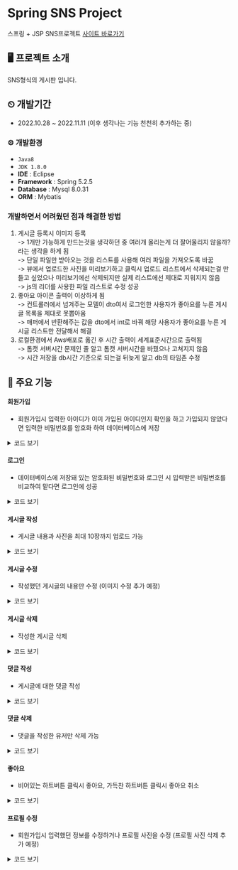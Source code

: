 # Spring SNS Project 
스프링 + JSP SNS프로젝트
[사이트 바로가기](http://3.39.125.101:8080/)

## 🖥 프로젝트 소개
SNS형식의 게시판 입니다. 
## ⏲ 개발기간
* 2022.10.28 ~ 2022.11.11 (이후 생각나는 기능 천천히 추가하는 중)
### ⚙ 개발환경
- `Java8`
- `JDK 1.8.0`
- **IDE** : Eclipse
- **Framework** : Spring 5.2.5
- **Database** : Mysql 8.0.31
- **ORM** : Mybatis
### 개발하면서 어려웠던 점과 해결한 방법
1. 게시글 등록시 이미지 등록 </br>-> 1개만 가능하게 만드는것을 생각하던 중 여러개 올리는게 더 잘어울리지 않을까? 라는 생각을 하게 됨 </br>-> 단일 파일만 받아오는 것을 리스트를 사용해 여러 파일을 가져오도록  바꿈 </br>-> 뷰에서 업로드한 사진을 미리보기하고 클릭시 업로드 리스트에서 삭제되는걸 만들고 싶었으나 미리보기에선 삭제되지만 실제 리스트에선 제대로 지워지지 않음 </br>-> js의 리더를 사용한 파일 리스트로 수정 성공
2. 좋아요 아이콘 출력이 이상하게 됨
   </br>-> 컨트롤러에서 넘겨주는 모델이 dto여서 로그인한 사용자가 좋아요를 누른 게시글 목록을 제대로 못뽑아옴
   </br>-> 매퍼에서 반환해주는 값을 dto에서 int로 바꿔 해당 사용자가 좋아요를 누른 게시글 리스트만 전달해서 해결
3. 로컬환경에서 Aws배포로 옮긴 후 시간 출력이 세계표준시간으로 출력됨 </br>-> 톰캣 서버시간 문제인 줄 알고 톰캣 서버시간을 바꿨으나 고쳐지지 않음 </br>-> 시간 저장을 db시간 기준으로 되는걸 뒤늦게 알고 db의 타임존 수정
## 📌 주요 기능
#### 회원가입
* 회원가입시 입력한 아이디가 이미 가입된 아이디인지 확인을 하고 가입되지 않았다면 입력한 비밀번호를 암호화 하여 데이터베이스에 저장
<details>
<summary>코드 보기</summary>

```java
	@PostMapping(value="/idChk")
	public @ResponseBody  int idCheck(String user_id) {
		// 회원가입시 아이디 중복 체크
		int result = this.userService.checkJoin(user_id);
		return result;
	}
```

```
<select id="check_join" parameterType="string" resultType="int">
	<![CDATA[
		select count(*) from user where user_id = #{user_id}
	]]>
</select>
```
```JAVA
 	public String createUser(UserDTO dto) {
		PasswordEncoder p = new BCryptPasswordEncoder();
		dto.setUser_pw(p.encode(dto.getUser_pw()));		
		
		int affectRowCount = this.userDao.userInsert(dto);
		if(affectRowCount == 1) {
			return dto.getUser_id();
		}
		return null;
	}
```
```javascript
$('#idChk').click(function() {
        		let user_id = $('#user_id').val().trim();
        		
        		if(user_id == '') {
        			alert('아이디를 입력해 주세요')
        		}else {
    	    		$.ajax({
    	    			url : "/idChk",
    	    			type : "post",
    	    			dataType : 'json',
    	    			data : {user_id : user_id},
    	    			success : function(result) {
    	    				if(result == 1) {
    	    					$('.submit').attr('disabled', true);
    	    					alert('이미 사용중인 아이디입니다.');
    	    				} else {
    							$('#user_id').attr('readonly', true);
    							$('#idChk').attr('disabled', true);
    							$('#idChk').css('background-color', '#e3e3e3');
    							flag_id = true
    							if(flag_id == true && flag_pw == true) {
    			    				$('.submit').removeAttr('style');
    			    				$('.submit').removeAttr('disabled');    					
    		    				}
    	    					alert('사용 가능한 아이디 입니다.');
    	    				}
    	    			},
    	    			error : function() {
    	    				alert('서버 요청에 실패했습니다.');
    	    			}
    	    		})
        		}
        	})
```
</details>

#### 로그인
* 데이터베이스에 저장돼 있는 암호화된 비밀번호와 로그인 시 입력받은 비밀번호를 비교하여 맡다면 로그인에 성공

<details>
<summary>코드 보기</summary>

```java
	@PostMapping(value="/login")
	public String loginPost(@ModelAttribute LoginDTO dto, HttpServletRequest request, RedirectAttributes rttr) {
		// 비밀번호 암호화를 위해 인코더 객체 생성
		PasswordEncoder p = new BCryptPasswordEncoder();
		
		// 로그인 성공 후 세션에 아이디를 저장해두기 위해 만듬
		HttpSession session = request.getSession();
		
		// DB에 저장돼있는 해당 유저의 암호화된 비밀번호
		String userDBPassword = this.userService.login(dto);
		// 입력한 비밀번호와 암호화된 비밀번호를 비교해서 비밀번호가 맞으면
		if(p.matches(dto.getUser_pw(), userDBPassword)) {
			// 세션에 유저의 아이디를 저장하고 메인화면으로
			session.setAttribute("user_id", dto.getUser_id());
			return "redirect:/";
		} else {
			// 실패하면 메시지에 false를 저장하고 다시 로그인 화면으로
			// addFlashAttribute = 새로고침하면 사라지는 정보
			rttr.addFlashAttribute("message", false);
			session.setAttribute("user_id", null);
			
			return "redirect:login";
		}
		
	}
```
</details>

#### 게시글 작성
* 게시글 내용과 사진을 최대 10장까지 업로드 가능
<details>
<summary>코드 보기</summary>

```java
@PostMapping(value="/new_feed")
	public String newFeedPost(FeedDTO dto, HttpServletRequest req, MultipartHttpServletRequest mhsq, RedirectAttributes rttr) throws IllegalStateException, IOException {
		//HttpSession session = req.getSession();
		
		// 제일 마지막 게시글의 게시글 번호를 가져옴
		Integer feed_id = feedService.getFeedMax();
		
		// 게시글이 없을 경우 게시글 번호를 0으로
		if(feed_id == null) {
			feed_id = 0;
		}
		
		int affectRowCount = feedService.newFeed(dto);
		// 게시글 내용 저장에 성공하면
		if(affectRowCount == 1) {
			// 사진 저장 경로
			String realFolder = req.getSession().getServletContext().getRealPath("/") + "resources/uploadImg/";
			File dir = new File(realFolder);
			// 폴더가 없으면 생성
			if(!dir.isDirectory()) {
				dir.mkdirs();
			}
			
			// 뷰에서 넘겨받은 사진 파일들
			List<MultipartFile> mf = mhsq.getFiles("uploadFile");
			if(mf.size() == 1 && mf.get(0).getOriginalFilename().equals("")) {
			} else {
				for(int i = 0; i < mf.size(); i++) {
					// 업로드 이미지의 이름 중복을 방지하기 위해 랜덤한 문자열을 생성해서 추가
					String genId = UUID.randomUUID().toString();
					String originalFileName = mf.get(i).getOriginalFilename();
					
					String saveFileName = genId + "." + FilenameUtils.getExtension(originalFileName);
					
					String savePath = realFolder + saveFileName;
					long fileSize = mf.get(i).getSize();
					
					mf.get(i).transferTo(new File(savePath));
					
					// 서버에 저장된 이미지의 이름을 디비에 저장
					feedService.fileUpload(originalFileName, saveFileName, fileSize, feed_id + 1);
				}
			}
			return "redirect:/";
		} else {
			rttr.addFlashAttribute("message", false);
			return "redirect:new_feed";
		}
		
	}
	
```
</details>

#### 게시글 수정
* 작성했던 게시글의 내용만 수정 (이미지 수정 추가 예정)

<details>
<summary>코드 보기</summary>

```java
@GetMapping(value="modify_feed")
	public ModelAndView modifyFeedGet(@RequestParam String feed_id) {
		// 수정하려는 게시글의 게시글 번호를 통해 DB에서 정보를 가져옴
		FeedDTO dto = feedService.getFeedById(feed_id);
		ModelAndView mav = new ModelAndView();
		
		// 가져온 정보를 모델로 뷰에 넘겨서 화면에 출력
		mav.addObject("data", dto);
		mav.setViewName("/board/modifyFeed");
		
		return mav;
	}
	
	@PostMapping(value="/modify_feed")
	public String modifyFeedPost(@RequestParam String feed_id) {
		// 수정하려는 게시글의 게시글 번호를 파라미터로 전달
		return "redirect:/modify_feed?feed_id=" + feed_id;
	}
	
	@PostMapping(value="modify_feed_execute")
	public String modifyFeedExecute(@RequestParam Map<String, Object> map) {
		// 게시글 수정 진행
		feedService.modifyFeed(map);
		
		return "redirect:/";
	}
	
```
</details>

#### 게시글 삭제
* 작성한 게시글 삭제

<details>
<summary>코드 보기</summary>

```java
	@PostMapping(value="/delete_feed")
	public String deleteFeed(@RequestParam String feed_id, HttpServletRequest req) {
		// 게시글과 서버에 올라와 있는 해당 게시글에 대한 사진을 함께 지우기 위해 폴더 경로를 변수로 설정
		String realFolder = req.getSession().getServletContext().getRealPath("/") + "/resources/uploadImg/";
		
		// 게시글의 사진에 해당하는 정보를 DB에서 가져옴 
		List<UploadFileDTO> feedUploadFileList = feedService.getFeedUploadFile(feed_id);
		
		// 서버에 파일이름이 존재한다면 삭제
		for (UploadFileDTO uploadFileDTO : feedUploadFileList) {
			File file = new File(realFolder + uploadFileDTO.getFile_name());
			if(file.exists()) {
				file.delete();
			}
		}
		
		// 게시글 내용 삭제
		feedService.deleteFeed(feed_id);
		return "redirect:/";
	} 
```
</details>

#### 댓글 작성
* 게시글에 대한 댓글 작성

<details>
<summary>코드 보기</summary>

```java
	@PostMapping(value="/new_comment")
	public String newComment(CommentDTO comment) {
		// 댓글 작성
		feedService.newComment(comment);
		
		return "redirect:/";
	}
```
```
<insert id="new_feed" parameterType="com.project.sns.dto.FeedDTO" useGeneratedKeys="true" keyProperty="feed_id">
	<![CDATA[{ call new_feed(
		#{feed_content},
		#{feed_user_id}
		)}
	]]>
</insert>
```
</details>

#### 댓글 삭제
* 댓글을 작성한 유저만 삭제 가능

<details>
<summary>코드 보기</summary>

```java
	@PostMapping(value="/delete_comment")
	public String deleteComment(@RequestParam Map<String, Object> map) {
		// 댓글 번호를 가져와 댓글 삭제
		feedService.deleteComment(map);
		
		return "redirect:/";
	}
```
```
<c:if test="${user_id eq comment.comment_user_id }">
    <form action="/delete_comment" method="post" id="comment_form" class="col-1 row text-center">
        <input type="hidden" name="comment_feed_id" value="${feed.feed_id }" />
        <input type="hidden" name="comment_id" value="${comment.comment_id }" />
        // 댓글 삭제 버튼
        <button class="delete-btn fa-solid fa-eraser fa-sm" type="submit"></button>
    </form>
</c:if>
```
</details>

#### 좋아요
* 비어있는 하트버튼 클릭시 좋아요, 가득찬 하트버튼 클릭시 좋아요 취소

<details>
<summary>코드 보기</summary>

```java
@ResponseBody
	@GetMapping(value="/like")
	public FeedDTO like(@RequestParam String num, HttpServletRequest req) {
		// 좋아요 클릭
		HttpSession session = req.getSession();
		LikeDTO likeDTO = new LikeDTO();
		// LikeDTO에 좋아요를 누른 유저의 아이디와 게시글 번호를 저장
		likeDTO.setLike_feed_id(Integer.parseInt(num));
		likeDTO.setLike_user_id(session.getAttribute("user_id").toString());
		
		// 게시글의 좋아요 수를 1 증가시키고 좋아요 수가 증가한 게시긇의 정보를 AJAX요청의 결과로 반환
		FeedDTO result = feedService.likeUp(likeDTO);
		
		return result;
	}
	
	@ResponseBody
	@GetMapping(value="/like_cancel")
	public FeedDTO likeCancel(@RequestParam String num, HttpServletRequest req) {
		// 좋아요 취소
		HttpSession session = req.getSession();
		LikeDTO likeDTO = new LikeDTO();
		//LikeDTODP 좋아요 취소를 한 유저의 아이디와 게시글 번호를 저장
		likeDTO.setLike_feed_id(Integer.parseInt(num));
		likeDTO.setLike_user_id(session.getAttribute("user_id").toString());
		
		// 게시글의 좋아요 수를 1 감소시키고 좋아요 수가 감소한 게시글의 정보를 AJAX요청의 결과로 반환
		FeedDTO result = feedService.likeCancel(likeDTO);
		
		return result;
	}
```
```
$(".like").click(function() {
			let num = $(this).attr('idx');
			console.log('like click');
			
			
			if(num == null) {
				return
			} else if($(this).attr('class') == 'like fa-regular fa-heart') {
				$.ajax({
					url : 'like',
					type : 'get',
					data : {
						num : num
					},
					success : function(result) {
						let like = result.feed_like_count;
						$('#like'+num).text(like);
					},
					error : function() {
						alert('서버 에러')
					}
				})
				$(this).attr('class', 'like fa-solid fa-heart')
			} else if($(this).attr('class') == 'like fa-solid fa-heart') {
				$.ajax({
					url : 'like_cancel',
					type : 'get',
					data : {
						num : num,
					},
					success : function(result) {
						let like = result.feed_like_count;
						$('#like'+num).text(like);
					},
					error : function() {
						alert('서버 에러');
					}
				})
				$(this).attr('class', 'like fa-regular fa-heart')
			}
		})
```
</details>

#### 프로필 수정
* 회원가입시 입력했던 정보를 수정하거나 프로필 사진을 수정 (프로필 사진 삭제 추가 예정)

<details>
<summary>코드 보기</summary>

```java
@PostMapping(value="/user_modify")
	public String userModifyPost(@ModelAttribute UserDTO dto, MultipartHttpServletRequest file ,HttpServletRequest req, RedirectAttributes rttr) {
		// 입력한 비밀번호를 DB의 암호화된 비밀번호와 비교하기 위해 객체 생성
		PasswordEncoder p = new BCryptPasswordEncoder();
		String myDBPw = this.userService.checkPw(dto);
		
		// 입력한 비밀번호가 암호화된 비밀번호와 일치하는지 확인
		boolean checkPw = p.matches(dto.getUser_pw(), myDBPw);
		
		if(checkPw == true) {
			// 유저의 수정된 정보를 저장
			this.userService.modifyUser(dto);
			
			// 프로필 사진을 저장하기 위한 경로를 변수에 저장
			String realFolder = req.getSession().getServletContext().getRealPath("/") + "/resources/uploadImg/profileImg/";
			File dir = new File(realFolder);
			// 해당 폴더가 없으면 폴더를 생성
			if(!dir.isDirectory()) {
				dir.mkdirs();
			}
			
			// 업로드한 프로필 사진
			MultipartFile mf = file.getFile("uploadProfile");
			
			// 사진 이름의 중복을 방지하기 위해 랜덤한 문자열 생성후 붙여서 사진이름을 저장
			String genId = UUID.randomUUID().toString();
			String originalFileName = mf.getOriginalFilename();
			// 프로필 사진을 변경했다면
			if(!originalFileName.isEmpty()) {
				String saveFileName = genId + "." + FilenameUtils.getExtension(originalFileName);
				String savePath = realFolder + saveFileName;
				
				try {
					// 서버에 프로필 사진을 저장
					mf.transferTo(new File(savePath));
				} catch (IllegalStateException e) {
					// TODO Auto-generated catch block
					e.printStackTrace();
				} catch (IOException e) {
					// TODO Auto-generated catch block
					e.printStackTrace();
				}
				
				// 서버에 저장된 프로필 사진 이름을 DB에 저장
				this.userService.updateProfile(originalFileName, saveFileName, dto.getUser_id());
			}
			
			
			return "redirect:/user_detail?user_id=" + dto.getUser_id();
		} else {
			rttr.addFlashAttribute("chkPwMsg", false);
			
			return "redirect:/user_modify?user_id=" + dto.getUser_id();
		}
		
		
	}
```

</details>
